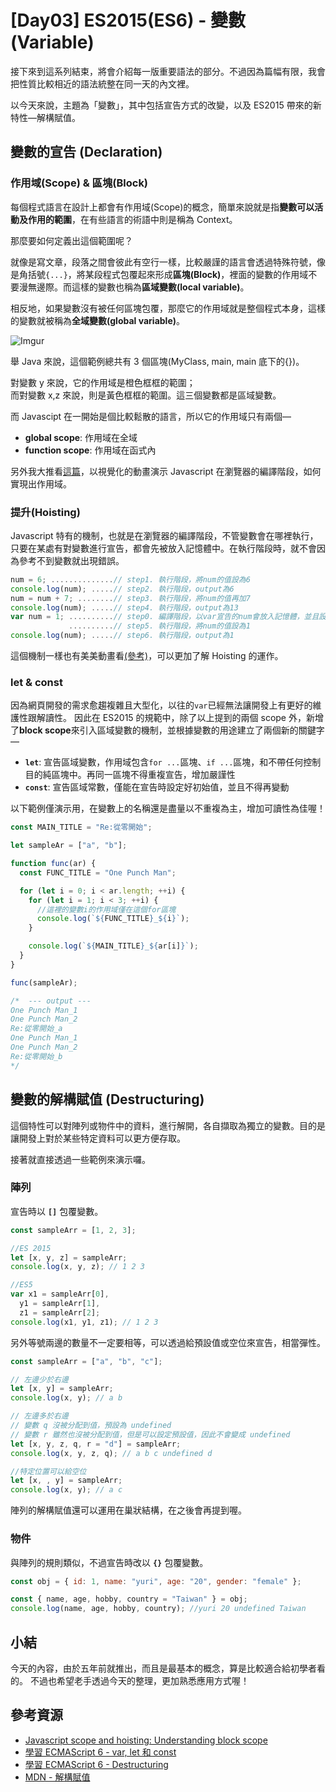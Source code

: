 # [Day03] ES2015(ES6) - 變數(Variable)

接下來到這系列結束，將會介紹每一版重要語法的部分。不過因為篇幅有限，我會把性質比較相近的語法統整在同一天的內文裡。

以今天來說，主題為「變數」，其中包括宣告方式的改變，以及 ES2015 帶來的新特性—解構賦值。

## 變數的宣告 (Declaration)

### 作用域(Scope) & 區塊(Block)

每個程式語言在設計上都會有作用域(Scope)的概念，簡單來說就是指**變數可以活動及作用的範圍**，在有些語言的術語中則是稱為 Context。

那麼要如何定義出這個範圍呢？

就像是寫文章，段落之間會彼此有空行一樣，比較嚴謹的語言會透過特殊符號，像是角括號`{...}`，將某段程式包覆起來形成**區塊(Block)**，裡面的變數的作用域不要漫無邊際。而這樣的變數也稱為**區域變數(local variable)**。

相反地，如果變數沒有被任何區塊包覆，那麼它的作用域就是整個程式本身，這樣的變數就被稱為**全域變數(global variable)**。

![Imgur](https://i.imgur.com/blaCzsR.png)

舉 Java 來說，這個範例總共有 3 個區塊(MyClass, main, main 底下的{})。

對變數 y 來說，它的作用域是橙色框框的範圍；  
而對變數 x,z 來說，則是黃色框框的範圍。這三個變數都是區域變數。

而 Javascipt 在一開始是個比較鬆散的語言，所以它的作用域只有兩個—

- **global scope**: 作用域在全域
- **function scope**: 作用域在函式內

另外我大推看[這篇](https://dev.to/lydiahallie/javascript-visualized-scope-chain-13pd)，以視覺化的動畫演示 Javascript 在瀏覽器的編譯階段，如何實現出作用域。

### 提升(Hoisting)

Javascript 特有的機制，也就是在瀏覽器的編譯階段，不管變數會在哪裡執行，只要在某處有對變數進行宣告，都會先被放入記憶體中。在執行階段時，就不會因為參考不到變數就出現錯誤。

```javascript
num = 6; ..............// step1. 執行階段，將num的值設為6
console.log(num); .....// step2. 執行階段，output為6
num = num + 7; ........// step3. 執行階段，將num的值再加7
console.log(num); .....// step4. 執行階段，output為13
var num = 1; ..........// step0. 編譯階段，以var宣告的num會放入記憶體，並且設值為1
             ..........// step5. 執行階段，將num的值設為1
console.log(num); .....// step6. 執行階段，output為1
```

這個機制一樣也有美美動畫看[(參考)](https://dev.to/lydiahallie/javascript-visualized-hoisting-478h)，可以更加了解 Hoisting 的運作。

### let & const

因為網頁開發的需求愈趨複雜且大型化，以往的`var`已經無法讓開發上有更好的維護性跟解讀性。
因此在 ES2015 的規範中，除了以上提到的兩個 scope 外，新增了**block scope**來引入區域變數的機制，並根據變數的用途建立了兩個新的關鍵字—

- **`let`**: 宣告區域變數，作用域包含`for ...`區塊、`if ...`區塊，和不帶任何控制目的純區塊中。再同一區塊不得重複宣告，增加嚴謹性
- **`const`**: 宣告區域常數，僅能在宣告時設定好初始值，並且不得再變動

以下範例僅演示用，在變數上的名稱還是盡量以不重複為主，增加可讀性為佳喔！

```javascript
const MAIN_TITLE = "Re:從零開始";

let sampleAr = ["a", "b"];

function func(ar) {
  const FUNC_TITLE = "One Punch Man";

  for (let i = 0; i < ar.length; ++i) {
    for (let i = 1; i < 3; ++i) {
      //這裡的變數i的作用域僅在這個for區塊
      console.log(`${FUNC_TITLE}_${i}`);
    }

    console.log(`${MAIN_TITLE}_${ar[i]}`);
  }
}

func(sampleAr);

/*  --- output ---
One Punch Man_1
One Punch Man_2
Re:從零開始_a
One Punch Man_1
One Punch Man_2
Re:從零開始_b
*/
```

## 變數的解構賦值 (Destructuring)

這個特性可以對陣列或物件中的資料，進行解開，各自擷取為獨立的變數。目的是讓開發上對於某些特定資料可以更方便存取。

接著就直接透過一些範例來演示囉。

### 陣列

宣告時以 **`[]`** 包覆變數。

```javascript
const sampleArr = [1, 2, 3];

//ES 2015
let [x, y, z] = sampleArr;
console.log(x, y, z); // 1 2 3

//ES5
var x1 = sampleArr[0],
  y1 = sampleArr[1],
  z1 = sampleArr[2];
console.log(x1, y1, z1); // 1 2 3
```

另外等號兩邊的數量不一定要相等，可以透過給預設值或空位來宣告，相當彈性。

```javascript
const sampleArr = ["a", "b", "c"];

// 左邊少於右邊
let [x, y] = sampleArr;
console.log(x, y); // a b

// 左邊多於右邊
// 變數 q 沒被分配到值，預設為 undefined
// 變數 r 雖然也沒被分配到值，但是可以設定預設值，因此不會變成 undefined
let [x, y, z, q, r = "d"] = sampleArr;
console.log(x, y, z, q); // a b c undefined d

//特定位置可以給空位
let [x, , y] = sampleArr;
console.log(x, y); // a c
```

陣列的解構賦值還可以運用在巢狀結構，在之後會再提到喔。

### 物件

與陣列的規則類似，不過宣告時改以 **`{}`** 包覆變數。

```javascript
const obj = { id: 1, name: "yuri", age: "20", gender: "female" };

const { name, age, hobby, country = "Taiwan" } = obj;
console.log(name, age, hobby, country); //yuri 20 undefined Taiwan
```

## 小結

今天的內容，由於五年前就推出，而且是最基本的概念，算是比較適合給初學者看的。
不過也希望老手透過今天的整理，更加熟悉應用方式喔！

## 參考資源

- [Javascript scope and hoisting: Understanding block scope](https://dev.to/aparna_joshi_/javascript-scope-and-hoisting-understanding-block-scope-503g)
- [學習 ECMAScript 6 - var, let 和 const](http://rocksaying.tw/archives/2015/ES6_var,let,const.html)
- [學習 ECMAScript 6 - Destructuring](http://rocksaying.tw/archives/2015/ES6_Destructuring.html)
- [MDN - 解構賦值](https://developer.mozilla.org/zh-TW/docs/Web/JavaScript/Reference/Operators/Destructuring_assignment)
